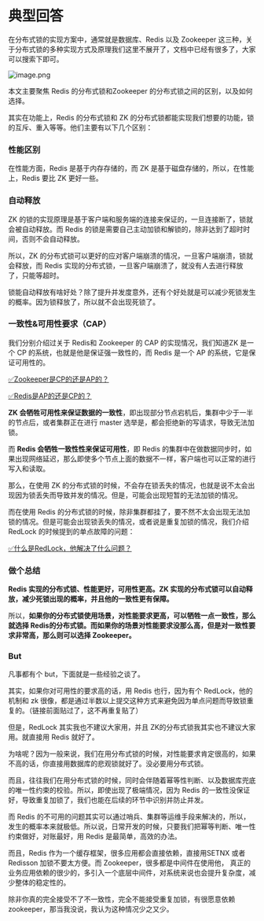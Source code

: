 # 典型回答

在分布式锁的实现方案中，通常就是数据库、Redis 以及 Zookeeper 这三种，关于分布式锁的多种实现方式及原理我们这里不展开了，文档中已经有很多了，大家可以搜索下即可。

![image.png](https://cdn.nlark.com/yuque/0/2024/png/5378072/1720861240049-1e35dc63-03d7-4794-ac11-a216ffa495b0.png#averageHue=%23fefefe&clientId=u1fe0d179-8f86-4&from=paste&height=465&id=u9e1a4ca2&originHeight=465&originWidth=590&originalType=binary&ratio=1&rotation=0&showTitle=false&size=89370&status=done&style=none&taskId=u2494faf8-a092-4d14-866d-daa401df695&title=&width=590)

本文主要聚焦 Redis 的分布式锁和Zookeeper 的分布式锁之间的区别，以及如何选择。

其实在功能上，Redis 的分布式锁和 ZK 的分布式锁都能实现我们想要的功能，锁的互斥、重入等等。他们主要有以下几个区别：

### 性能区别

在性能方面，Redis 是基于内存存储的，而 ZK 是基于磁盘存储的，所以，在性能上，Redis 要比 ZK 更好一些。


### 自动释放

ZK 的锁的实现原理是基于客户端和服务端的连接来保证的，一旦连接断了，锁就会被自动释放。而 Redis 的锁是需要自己主动加锁和解锁的，除非达到了超时时间，否则不会自动释放。

所以，ZK 的分布式锁可以更好的应对客户端崩溃的情况，一旦客户端崩溃，锁就会释放，而 Redis 实现的分布式锁，一旦客户端崩溃了，就没有人去进行释放了，只能等超时。

锁能自动释放有啥好处？除了提升并发度意外，还有个好处就是可以减少死锁发生的概率。因为锁释放了，所以就不会出现死锁了。

### 一致性&可用性要求（CAP）

我们分别介绍过关于 Redis和 Zookeeper 的 CAP 的实现情况，我们知道ZK 是一个 CP 的系统，也就是他是保证强一致性的，而 Redis 是一个 AP 的系统，它是保证可用性的。

[✅Zookeeper是CP的还是AP的？](https://www.yuque.com/hollis666/fo22bm/lxznb86av97adwt6?view=doc_embed)

[✅Redis是AP的还是CP的？](https://www.yuque.com/hollis666/fo22bm/uwx1gops5gfdv9wu?view=doc_embed)

**ZK 会牺牲可用性来保证数据的一致性**，即出现部分节点宕机后，集群中少于一半的节点后，或者集群正在进行 master 选举是，都会拒绝新的写请求，导致无法加锁。

而 **Redis 会牺牲一致性性来保证可用性**，即 Redis 的集群中在做数据同步时，如果出现网络延迟，那么即使多个节点上面的数据不一样，客户端也可以正常的进行写入和读取。

那么，在使用 ZK 的分布式锁的时候，不会存在锁丢失的情况，也就是说不太会出现因为锁丢失而导致并发的情况。但是，可能会出现短暂的无法加锁的情况。

而在使用 Redis 的分布式锁的时候，除非集群都挂了，要不然不太会出现无法加锁的情况。但是可能会出现锁丢失的情况，或者说是重复加锁的情况，我们介绍 RedLock 的时候提到的单点故障的问题：

[✅什么是RedLock，他解决了什么问题？](https://www.yuque.com/hollis666/fo22bm/lxzg0ubs2xpvenxw?view=doc_embed)


### 做个总结

**Redis 实现的分布式锁、性能更好，可用性更高。ZK 实现的分布式锁可以自动释放，减少死锁出现的概率，并且他的一致性更有保障。**

所以，**如果你的分布式锁使用场景，对性能要求更高，可以牺牲一点一致性，那么就选择 Redis的分布式锁。而如果你的场景对性能要求没那么高，但是对一致性要求非常高，那么则可以选择 Zookeeper。**

### But

凡事都有个 but，下面就是一些经验之谈了。

其实，如果你对可用性的要求高的话，用 Redis 也行，因为有个 RedLock，他的机制和 zk 很像，都是通过半数以上提交这种方式来避免因为单点问题而导致锁重复的。（链接前面贴过了，这不再重复贴了）

但是，RedLock 其实我也不建议大家用，并且 ZK的分布式锁我其实也不建议大家用。就直接用 Redis 就好了。

为啥呢？因为一般来说，我们在用分布式锁的时候，对性能要求肯定很高的，如果不高的话，你直接用数据库的悲观锁就好了。没必要用分布式锁。

而且，往往我们在用分布式锁的时候，同时会伴随着幂等性判断、以及数据库兜底的唯一性约束的校验。所以，即使出现了极端情况，因为 Redis 的一致性没保证好，导致重复加锁了，我们也能在后续的环节中识别并防止并发。

而 Redis 的不可用的问题其实可以通过哨兵、集群等运维手段来解决的，所以，发生的概率本来就极低。所以说，日常开发的时候，只要我们把幂等判断、唯一性约束做好，对账最好，用 Redis 是最简单，高效的办法。

而且，Redis 作为一个缓存框架，很多应用都会直接依赖，直接用SETNX 或者 Redisson 加锁不要太方便。而 Zookeeper，很多都是中间件在使用他， 真正的业务应用依赖的很少的，多引入一个底层中间件，对系统来说也会提升复杂度，减少整体的稳定性的。

除非你真的完全接受不了不一致性，完全不能接受重复加锁，有很愿意依赖 zookeeper，那当我没说，我认为这种情况少之又少。


